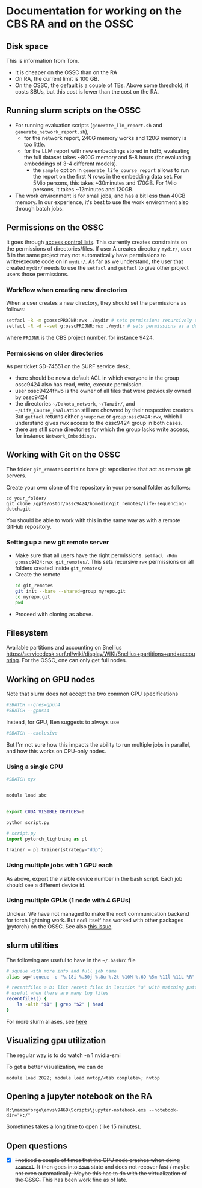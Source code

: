 
# Documentation for working on the CBS RA and on the OSSC


## Disk space

This is information from Tom.

- It is cheaper on the OSSC than on the RA
- On RA, the current limit is 100 GB.
- On the OSSC, the default is a couple of TBs. Above some threshold, it costs SBUs, but this cost is lower than the cost on the RA.

## Running slurm scripts on the OSSC

- For running evaluation scripts (`generate_llm_report.sh` and `generate_network_report.sh`),
    - for the network report, 240G memory works and 120G memory is too little.
    - for the LLM report with new embeddings stored in hdf5, evaluating the full dataset takes ~800G memory and 5-8 hours (for evaluating embeddings of 3-4 different models).
        - the `sample` option in `generate_life_course_report` allows to run the report on the first N rows in the embedding data set. For 5Mio persons, this takes ~30minutes and 170GB. For 1Mio persons, it takes ~12minutes and 120GB.
- The work environment is for small jobs, and has a bit less than 40GB memory. In our experience, it's best to use the work environment also through batch jobs.



## Permissions on the OSSC

It goes through [access control lists](https://servicedesk.surf.nl/wiki/pages/viewpage.action?pageId=30660238).
This currently creates constraints on the permissions of directories/files. If user A creates directory `mydir/`, user B in the same project may not automatically have permissions to write/execute code on in `mydir/`. As far as we understand, the user that created `mydir/` needs to use the `setfacl` and `getfacl` to give other project users those permissions.

### Workflow when creating new directories

When a user creates a new directory, they should set the permissions as follows:
```bash
setfacl -R -m g:osscPROJNR:rwx ./mydir # sets permissions recursively on existing files and directories in mydir/
setfacl -R -d --set g:osscPROJNR:rwx ./mydir # sets permissions as a default on directories created inside mydir/
```
where `PROJNR` is the CBS project number, for instance 9424.


### Permissions on older directories

As per ticket SD-74551 on the SURF service desk,
- there should be now a default ACL in which everyone in the group ossc9424 also has read, write, execute permission.
- user ossc9424fhvo is the owner of all files that were previously owned by ossc9424
- the directories `~/Dakota_network`, `~/Tanzir/`, and `~/Life_Course_Evaluation` still are chowned by their respective creators. But `getfacl` returns either `group:rwx` or `group:ossc9424:rwx`, which I understand gives rwx access to the ossc9424 group in both cases.
- there are still some directories for which the group lacks write access, for instance `Network_Embeddings`.




## Working with Git on the OSSC

The folder `git_remotes` contains bare git repositories that act as remote git servers.

Create your own clone of the repository in your personal folder as follows:

```
cd your_folder/
git clone /gpfs/ostor/ossc9424/homedir/git_remotes/life-sequencing-dutch.git
```

You should be able to work with this in the same way as with a remote GitHub repository.


### Setting up a new git remote server

- Make sure that all users have the right permissions. `setfacl -Rdm g:ossc9424:rwx git_remotes/`. This sets recursive `rwx` permissions on all folders created inside `git_remotes`/
- Create the remote
    ```bash
    cd git_remotes
    git init --bare --shared=group myrepo.git
    cd myrepo.git
    pwd
    ```
- Proceed with cloning as above.


## Filesystem

Available partitions and accounting on Snellius https://servicedesk.surf.nl/wiki/display/WIKI/Snellius+partitions+and+accounting. For the OSSC, one can only get full nodes.


## Working on GPU nodes


Note that slurm does not accept the two common GPU specifications
```bash
#SBATCH --gres=gpu:4
#SBATCH --gpus:4
```

Instead, for GPU, Ben suggests to always use
```bash
#SBATCH --exclusive
```

But I'm not sure how this impacts the ability to run multiple jobs in parallel, and how this works on CPU-only nodes.



### Using a single GPU

```bash
#SBATCH xyx


module load abc


export CUDA_VISIBLE_DEVICES=0

python script.py

```


```python
# script.py
import pytorch_lightning as pl

trainer = pl.trainer(strategy="ddp")

```

### Using multiple jobs with 1 GPU each

As above, export the visible device number in the bash script. Each job should see a different device id.

### Using multiple GPUs (1 node with 4 GPUs)

Unclear. We have not managed to make the  `nccl`  communication backend for torch lightning work. But `nccl` itself has worked with other packages (pytorch) on the OSSC. See also [this issue](https://github.com/odissei-lifecourse/life-sequencing-dutch/issues/8).


## slurm utilities
The following are useful to have in the `~/.bashrc` file
```bash
# squeue with more info and full job name
alias sq='squeue -o "%.18i %.30j %.8u %.2t %10M %.6D %5m %11l %11L %R"'

# recentfiles a b: list recent files in location "a" with matching pattern "b"
# useful when there are many log files
recentfiles() {
    ls -alth "$1" | grep "$2" | head
}

```
For more slurm aliases, see [here](https://gist.github.com/pansapiens/1b770fdbafa75f9aacb851d99a2aa9e2)

## Visualizing gpu utilization
The regular way is to do watch -n 1 nvidia-smi

To get a better visualization, we can do 
```
module load 2022; module load nvtop/<tab complete>; nvtop
```

## Opening a jupyter notebook on the RA
```
M:\mambaforge\envs\9469\Scripts\jupyter-notebook.exe --notebook-dir="H:/"
```

Sometimes takes a long time to open (like 15 minutes).


## Open questions

- [x] ~~I noticed a couple of times that the GPU node crashes when doing `scancel`. It then goes into `down` state and does not recover fast / maybe not even automatically. Maybe this has to do with the virtualization of the OSSC.~~ This has been work fine as of late.
